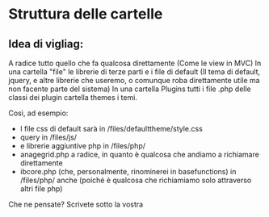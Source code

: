 # Struttura delle cartelle #

## Idea di vigliag: ##

A radice tutto quello che fa qualcosa direttamente (Come le view in MVC)
In una cartella "file" le librerie di terze parti e i file di default (Il tema di default, jquery, e altre librerie che useremo, o comunque roba direttamente utile ma non facente parte del sistema)
In una cartella Plugins tutti i file .php delle classi dei plugin
cartella themes i temi.

Così, ad esempio:
  * l file css di default sarà in /files/defaulttheme/style.css
  * query in /files/js/
  * e librerie aggiuntive php in /files/php/
  * anagegrid.php a radice, in quanto è qualcosa che andiamo a richiamare direttamente
  * ibcore.php (che, personalmente, rinominerei in basefunctions) in /files/php/ anche (poiché è qualcosa che richiamiamo solo attraverso altri file php)

Che ne pensate? Scrivete sotto la vostra